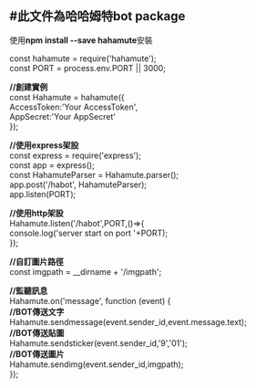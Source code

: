 #**此文件為哈哈姆特bot package**  
-----------------
使用**npm install --save hahamute**安裝

const hahamute = require('hahamute');  
const PORT = process.env.PORT || 3000;  

**//創建實例**  
const Hahamute = hahamute({  
    AccessToken:'Your AccessToken',  
    AppSecret:'Your AppSecret'  
});  

**//使用express架設**  
const express = require('express');  
const app = express();  
const HahamuteParser = Hahamute.parser();  
app.post('/habot', HahamuteParser);  
app.listen(PORT);  

**//使用http架設**  
Hahamute.listen('/habot',PORT,()=>{  
    console.log('server start on port '+PORT);  
});

**//自訂圖片路徑**  
const imgpath =  __dirname + '/imgpath';  

**//監聽訊息**  
Hahamute.on('message', function (event) {  
    **//BOT傳送文字**  
    Hahamute.sendmessage(event.sender_id,event.message.text);  
    **//BOT傳送貼圖**  
    Hahamute.sendsticker(event.sender_id,'9','01');  
    **//BOT傳送圖片**   
    Hahamute.sendimg(event.sender_id,imgpath);  
});  



